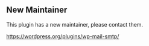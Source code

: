 New Maintainer
---

This plugin has a new maintainer, please contact them.

https://wordpress.org/plugins/wp-mail-smtp/
